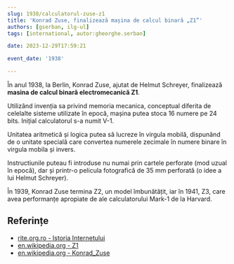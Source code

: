 ```yaml
---
slug: 1938/calculatorul-zuse-z1
title: 'Konrad Zuse, finalizează mașina de calcul binară „Z1”'
authors: [gserban, ilg-ul]
tags: [international, autor:gheorghe.serban]

date: 2023-12-29T17:59:21

event_date: '1938'

---
```


În anul 1938, la Berlin, Konrad Zuse, ajutat de Helmut Schreyer, finalizează
**masina de calcul binară electromecanică Z1**.

<!-- truncate -->

Utilizând invenția sa privind memoria mecanica,
conceptual diferita de celelalte sisteme utilizate în epocă, mașina
putea stoca 16 numere pe 24 bits. Inițial calculatorul s-a numit V-1.

Unitatea aritmetică și logica putea să lucreze în virgula mobilă,
dispunând de o unitate specială care convertea numerele zecimale
în numere binare în virgula mobila și invers.

Instructiunile puteau fi introduse nu numai prin cartele perforate
(mod uzual în epocă), dar și printr-o pelicula fotografică de
35 mm perforată (o idee a lui Helmut Schreyer).

În 1939, Konrad Zuse termina Z2, un model îmbunătățit, iar în 1941, Z3,
care avea performanțe apropiate de ale calculatorului Mark-1 de la Harvard.

## Referințe

- [rite.org.ro - Istoria Internetului](https://rite.org.ro/istoria-internetului/)
- [en.wikipedia.org - Z1](https://en.wikipedia.org/wiki/Z1_(computer))
- [en.wikipedia.org - Konrad_Zuse](https://en.wikipedia.org/wiki/Konrad_Zuse)
